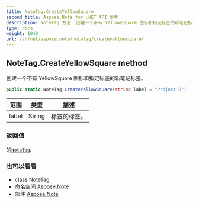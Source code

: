 ```yaml
---
title: NoteTag.CreateYellowSquare
second_title: Aspose.Note for .NET API 参考
description: NoteTag 方法. 创建一个带有 YellowSquare 图标和指定标签的新笔记标签
type: docs
weight: 1040
url: /zh/net/aspose.note/notetag/createyellowsquare/
---
```

## NoteTag.CreateYellowSquare method

创建一个带有 YellowSquare 图标和指定标签的新笔记标签。

```csharp
public static NoteTag CreateYellowSquare(string label = "Project B")
```

| 范围 | 类型 | 描述 |
| --- | --- | --- |
| label | String | 标签的标签。 |

### 返回值

的[`NoteTag`](../).

### 也可以看看

* class [NoteTag](../)
* 命名空间 [Aspose.Note](../../notetag/)
* 部件 [Aspose.Note](../../../)


